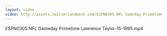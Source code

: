 ```yaml
---
layout: video
video: http://assets.switzerlandwest.com/ESPN0305 NFL Gameday Primetime Lawrence Taylor-15-1995.mp4
---
```

ESPN0305 NFL Gameday Primetime Lawrence Taylor-15-1995.mp4
